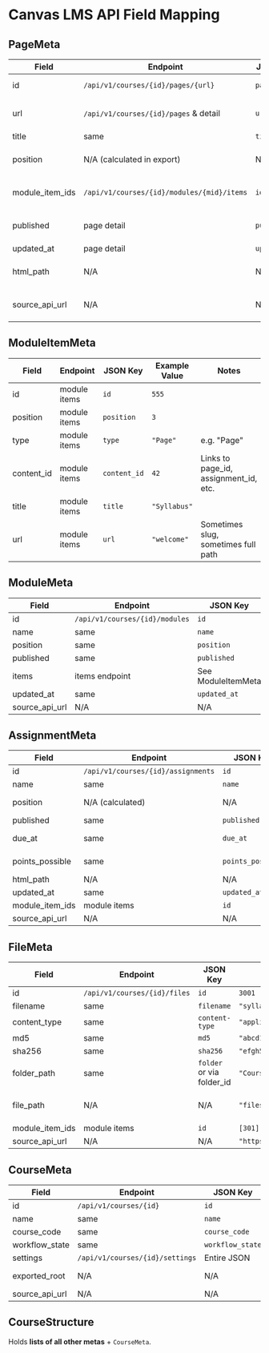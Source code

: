 # Canvas LMS API Field Mapping

## PageMeta

| Field           | Endpoint                                   | JSON Key     | Example Value                                           | Notes                       |
| --------------- | ------------------------------------------ | ------------ | ------------------------------------------------------- | --------------------------- |
| id              | `/api/v1/courses/{id}/pages/{url}`         | `page_id`    | `42`                                                    | Always int                  |
| url             | `/api/v1/courses/{id}/pages` & detail      | `url`        | `"welcome"`                                             | Slug used in Canvas URLs    |
| title           | same                                       | `title`      | `"Welcome to the Course"`                               |                             |
| position        | N/A (calculated in export)                 | N/A          | `1`                                                     | Assigned from sort order    |
| module_item_ids | `/api/v1/courses/{id}/modules/{mid}/items` | `id`         | `[101, 102]`                                            | Back-populated later        |
| published       | page detail                                | `published`  | `true`                                                  | Defaults to True if missing |
| updated_at      | page detail                                | `updated_at` | `"2025-08-01T12:34:56Z"`                                | ISO8601                     |
| html_path       | N/A                                        | N/A          | `"pages/001_welcome/index.html"`                        | Relative export path        |
| source_api_url  | N/A                                        | N/A          | `"https://canvas.test/api/v1/courses/42/pages/welcome"` | Construct from base_url     |

## ModuleItemMeta

| Field      | Endpoint     | JSON Key     | Example Value | Notes                                 |
| ---------- | ------------ | ------------ | ------------- | ------------------------------------- |
| id         | module items | `id`         | `555`         |                                       |
| position   | module items | `position`   | `3`           |                                       |
| type       | module items | `type`       | `"Page"`      | e.g. "Page"                           |
| content_id | module items | `content_id` | `42`          | Links to page_id, assignment_id, etc. |
| title      | module items | `title`      | `"Syllabus"`  |                                       |
| url        | module items | `url`        | `"welcome"`   | Sometimes slug, sometimes full path   |

## ModuleMeta

| Field          | Endpoint                       | JSON Key           | Example Value                                       | Notes     |
| -------------- | ------------------------------ | ------------------ | --------------------------------------------------- | --------- |
| id             | `/api/v1/courses/{id}/modules` | `id`               | `7`                                                 |           |
| name           | same                           | `name`             | `"Week 1"`                                          |           |
| position       | same                           | `position`         | `1`                                                 |           |
| published      | same                           | `published`        | `true`                                              |           |
| items          | items endpoint                 | See ModuleItemMeta | —                                                   |           |
| updated_at     | same                           | `updated_at`       | `"2025-08-01T09:30:00Z"`                            |           |
| source_api_url | N/A                            | N/A                | `"https://canvas.test/api/v1/courses/42/modules/7"` | Construct |

## AssignmentMeta

| Field           | Endpoint                           | JSON Key          | Example Value                                            | Notes           |
| --------------- | ---------------------------------- | ----------------- | -------------------------------------------------------- | --------------- |
| id              | `/api/v1/courses/{id}/assignments` | `id`              | `88`                                                     |                 |
| name            | same                               | `name`            | `"Essay 1"`                                              |                 |
| position        | N/A (calculated)                   | N/A               | `2`                                                      | Sort order      |
| published       | same                               | `published`       | `true`                                                   |                 |
| due_at          | same                               | `due_at`          | `"2025-09-15T23:59:00Z"`                                 | ISO8601 or null |
| points_possible | same                               | `points_possible` | `100.0`                                                  | float or null   |
| html_path       | N/A                                | N/A               | `"assignments/002_essay1/index.html"`                    | Relative        |
| updated_at      | same                               | `updated_at`      | `"2025-08-01T10:00:00Z"`                                 |                 |
| module_item_ids | module items                       | `id`              | `[201, 202]`                                             |                 |
| source_api_url  | N/A                                | N/A               | `"https://canvas.test/api/v1/courses/42/assignments/88"` | Construct       |

## FileMeta

| Field           | Endpoint                     | JSON Key                  | Example Value                                        | Notes                |
| --------------- | ---------------------------- | ------------------------- | ---------------------------------------------------- | -------------------- |
| id              | `/api/v1/courses/{id}/files` | `id`                      | `3001`                                               |                      |
| filename        | same                         | `filename`                | `"syllabus.pdf"`                                     |                      |
| content_type    | same                         | `content-type`            | `"application/pdf"`                                  |                      |
| md5             | same                         | `md5`                     | `"abcd1234..."`                                      |                      |
| sha256          | same                         | `sha256`                  | `"efgh5678..."`                                      |                      |
| folder_path     | same                         | `folder` or via folder_id | `"Course Files/Syllabus"`                            |                      |
| file_path       | N/A                          | N/A                       | `"files/syllabus.pdf"`                               | Relative export path |
| module_item_ids | module items                 | `id`                      | `[301]`                                              |                      |
| source_api_url  | N/A                          | N/A                       | `"https://canvas.test/api/v1/courses/42/files/3001"` | Construct            |

## CourseMeta

| Field          | Endpoint                        | JSON Key         | Example Value                             | Notes      |
| -------------- | ------------------------------- | ---------------- | ----------------------------------------- | ---------- |
| id             | `/api/v1/courses/{id}`          | `id`             | `42`                                      |            |
| name           | same                            | `name`           | `"History 101"`                           |            |
| course_code    | same                            | `course_code`    | `"HIST101"`                               |            |
| workflow_state | same                            | `workflow_state` | `"available"`                             |            |
| settings       | `/api/v1/courses/{id}/settings` | Entire JSON      | `{...}`                                   | store raw  |
| exported_root  | N/A                             | N/A              | `"export/data/42"`                        | Local root |
| source_api_url | N/A                             | N/A              | `"https://canvas.test/api/v1/courses/42"` | Construct  |

## CourseStructure

Holds **lists of all other metas** + `CourseMeta`.
